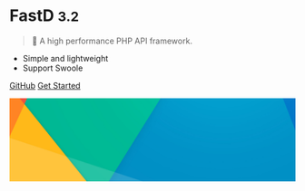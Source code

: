 # FastD <small>3.2</small>

> :rocket: A high performance PHP API framework.

- Simple and lightweight
- Support Swoole

[GitHub](https://github.com/JanHuang/fastd)
[Get Started](zh-cn/3.2/readme.md)

![](assets/bg.jpg)
